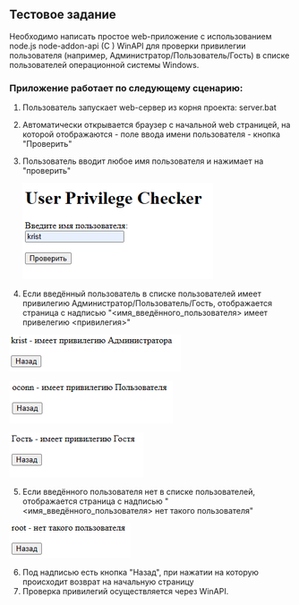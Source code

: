 ## Тестовое задание
Необходимо написать простое web-приложение с использованием node.js node-addon-api (C ) WinAPI для проверки привилегии пользователя (например, Администратор/Пользователь/Гость) в списке пользователей операционной системы Windows.
### Приложение работает по следующему сценарию:
1. Пользователь запускает web-сервер из корня проекта: server.bat
2. Автоматически открывается браузер с начальной web страницей, на которой отображаются - поле ввода имени пользователя - кнопка "Проверить"
3. Пользователь вводит любое имя пользователя и нажимает на "проверить" 

   ![img.png](photo/admin.PNG)
   
4. Если введённый пользователь в списке пользователей имеет привилегию Администратор/Пользователь/Гость, отображается страница с надписью "<имя_введённого_пользователя> имеет привелегию <привилегия>"

![img.png](photo/admin_check.PNG)

![img.png](photo/user.PNG)

![img.png](photo/guest.PNG)

5. Если введённого пользователя нет в списке пользователей, отображается страница с надписью "<имя_введённого_пользователя> нет такого пользователя"

![img.png](photo/another.PNG)

6. Под надписью есть кнопка "Назад", при нажатии на которую происходит возврат на начальную страницу
7. Проверка привилегий осуществляется через WinAPI.
